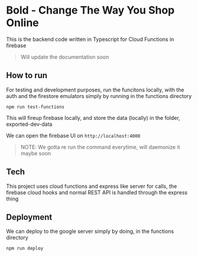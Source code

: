# Bold - Change The Way You Shop Online

This is the backend code written in Typescript for Cloud Functions in firebase

> Will update the documentation soon

## How to run

For testing and development purposes, run the funcitons locally, with the auth and the firestore emulators simply by running in the functions directory

`npm run test-functions`

This will fireup firebase locally, and store the data (locally) in the folder, exported-dev-data

We can open the firebase UI on `http://localhost:4000`

> NOTE: We gotta re run the command everytime, will daemonize it maybe soon

## Tech

This project uses cloud functions and express like server for calls, the firebase cloud hooks and normal REST API is handled through the express thing

## Deployment

We can deploy to the google server simply by doing, in the functions directory

`npm run deploy`
